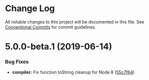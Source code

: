 # Change Log

All notable changes to this project will be documented in this file.
See [Conventional Commits](https://conventionalcommits.org) for commit guidelines.

# 5.0.0-beta.1 (2019-06-14)


### Bug Fixes

* **compiler:** Fix function toString cleanup for Node 8 ([55c7f64](https://github.com/eemeli/make-plural/commit/55c7f64))
